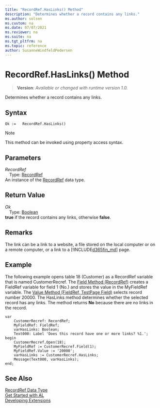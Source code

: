 ```yaml
---
title: "RecordRef.HasLinks() Method"
description: "Determines whether a record contains any links."
ms.author: solsen
ms.custom: na
ms.date: 07/07/2021
ms.reviewer: na
ms.suite: na
ms.tgt_pltfrm: na
ms.topic: reference
author: SusanneWindfeldPedersen
---
```

[//]: # (START>DO_NOT_EDIT)
[//]: # (IMPORTANT:Do not edit any of the content between here and the END>DO_NOT_EDIT.)
[//]: # (Any modifications should be made in the .xml files in the ModernDev repo.)
# RecordRef.HasLinks() Method
> **Version**: _Available or changed with runtime version 1.0._

Determines whether a record contains any links.


## Syntax
```AL
Ok :=   RecordRef.HasLinks()
```
> [!NOTE]
> This method can be invoked using property access syntax.

## Parameters
*RecordRef*  
&emsp;Type: [RecordRef](recordref-data-type.md)  
An instance of the [RecordRef](recordref-data-type.md) data type.  

## Return Value
*Ok*  
&emsp;Type: [Boolean](../boolean/boolean-data-type.md)  
**true** if the record contains any links, otherwise **false**.


[//]: # (IMPORTANT: END>DO_NOT_EDIT)

## Remarks  
The link can be a link to a website, a file stored on the local computer or on a remote computer, or a link to a [!INCLUDE[d365fin_md](../../includes/d365fin_md.md)] page.  
  
## Example  
 The following example opens table 18 \(Customer\) as a RecordRef variable that is named CustomerRecref. The [Field Method \(RecordRef\)](recordref-field-method.md) creates a FieldRef variable for field 1 \(No.\) and stores the value in the MyFieldRef variable. The [Value Method \(FieldRef, TestPage Field\)](../fieldref/fieldref-value-method.md) selects record number 20000. The HasLinks method determines whether the selected record has any links. The method returns **No** because there are no links in the record. 
 
```al
var
    CustomerRecref: RecordRef;
    MyFieldRef: FieldRef;
    varHasLinks: Boolean;
    Text000: Label 'Does this record have one or more links? %1.';
begin   
    CustomerRecref.Open(18);  
    MyFieldRef := CustomerRecref.Field(1);  
    MyFieldRef.Value := '20000';  
    varHasLinks := CustomerRecref.HasLinks;  
    Message(Text000, varHasLinks);  
end;
```  
  

## See Also
[RecordRef Data Type](recordref-data-type.md)  
[Get Started with AL](../../devenv-get-started.md)  
[Developing Extensions](../../devenv-dev-overview.md)